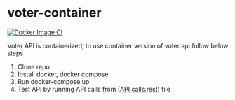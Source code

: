 # voter-container

[![Docker Image CI](https://github.com/abhi2687/voter-api/actions/workflows/docker-image.yml/badge.svg)](https://github.com/abhi2687/voter-api/actions/workflows/docker-image.yml)

Voter API is containerized, to use container version of voter api follow below steps
1. Clone repo
2. Install docker, docker compose
3. Run docker-compose up
4. Test API by running API calls from ([API calls.rest](https://github.com/abhi2687/voter-api/blob/main/API%20calls.rest)) file
